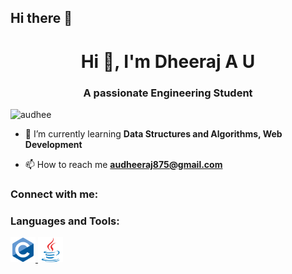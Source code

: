 ## Hi there 👋
<h1 align="center">Hi 👋, I'm Dheeraj A U</h1>
<h3 align="center">A passionate Engineering Student</h3>

<p align="left"> <img src="https://komarev.com/ghpvc/?username=audhee&label=Profile%20views&color=0e75b6&style=flat" alt="audhee" /> </p>

- 🌱 I’m currently learning **Data Structures and Algorithms, Web Development**

- 📫 How to reach me **audheeraj875@gmail.com**

<h3 align="left">Connect with me:</h3>
<p align="left">
</p>

<h3 align="left">Languages and Tools:</h3>
<p align="left"> <a href="https://www.cprogramming.com/" target="_blank" rel="noreferrer"> <img src="https://raw.githubusercontent.com/devicons/devicon/master/icons/c/c-original.svg" alt="c" width="40" height="40"/> </a> <a href="https://www.java.com" target="_blank" rel="noreferrer"> <img src="https://raw.githubusercontent.com/devicons/devicon/master/icons/java/java-original.svg" alt="java" width="40" height="40"/> </a> </p
